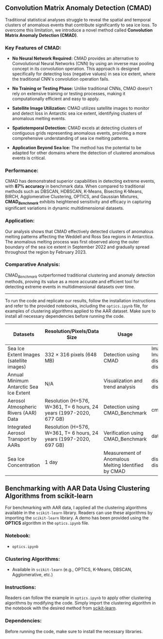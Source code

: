 ## Convolution Matrix Anomaly Detection (CMAD)

Traditional statistical analyses struggle to reveal the spatial and temporal clusters of anomalous events that contribute significantly to sea ice loss. To overcome this limitation, we introduce a novel method called **Convolution Matrix Anomaly Detection (CMAD)**.

### Key Features of CMAD:

- **No Neural Network Required:** CMAD provides an alternative to Convolutional Neural Networks (CNN) by using an inverse max pooling concept in its convolution operation. This approach is designed specifically for detecting loss (negative values) in sea ice extent, where the traditional CNN's convolution operation fails.
  
- **No Training or Testing Phase:** Unlike traditional CNNs, CMAD doesn't rely on extensive training or testing processes, making it computationally efficient and easy to apply.

- **Satellite Image Utilization:** CMAD utilizes satellite images to monitor and detect loss in Antarctic sea ice extent, identifying clusters of anomalous melting events.

- **Spatiotemporal Detection:** CMAD excels at detecting clusters of contiguous grids representing anomalous events, providing a more comprehensive understanding of sea ice melting patterns.

- **Application Beyond Sea Ice:** The method has the potential to be adapted for other domains where the detection of clustered anomalous events is critical.

### Performance:

CMAD has demonstrated superior capabilities in detecting extreme events, with **87% accuracy** in benchmark data. When compared to traditional methods such as DBSCAN, HDBSCAN, K-Means, Bisecting K-Means, BIRCH, Agglomerative Clustering, OPTICS, and Gaussian Mixtures, **CMAD$_{Benchmark}$** exhibits heightened sensitivity and efficacy in capturing significant variations in dynamic multidimensional datasets.

### Application:

Our analysis shows that CMAD effectively detected clusters of anomalous melting patterns affecting the Weddell and Ross Sea regions in Antarctica. The anomalous melting process was first observed along the outer boundary of the sea ice extent in September 2022 and gradually spread throughout the region by February 2023.

### Comparative Analysis:

CMAD$_{Benchmark}$ outperformed traditional clustering and anomaly detection methods, proving its value as a more accurate and efficient tool for detecting extreme events in multidimensional datasets over time.

---

To run the code and replicate our results, follow the installation instructions and refer to the provided notebooks, including the `optics.ipynb` file, for examples of clustering algorithms applied to the AAR dataset. Make sure to install all necessary dependencies before running the code.





| **Datasets**                                            | **Resolution/Pixels/Data Size**                                           | **Usage**                                    | **Python or Jupyter Files**                    | **Downloading the Data Source**                  |
|---------------------------------------------------------|----------------------------------------------------------------------------|----------------------------------------------|-------------------------------------|-------------------------------------------------|
| Sea Ice Extent Images (satellite images)                | 332 × 316 pixels (648 MB)                                                  | Detection using CMAD                         | Image_processing.ipynb, Image_processing_for_py_gpu.ipynb, discord_km_2__only_7_days.ipynb, discord_km_2__only_7_days_for_thesis.ipynb          | [NOAA Sea Ice Extent Images](https://noaadata.apps.nsidc.org/NOAA/G02135/south/daily/images/)  |
| Annual Minimum Antarctic Sea Ice Extent                 | N/A                                                                       | Visualization and trend analysis             |discord_km_2__only_7_days.ipynb, discord_km_2__only_7_days_for_thesis.ipynb                | [Understanding Climate: Antarctic Sea Ice Extent](https://www.climate.gov/news-features/understanding-climate/understanding-climate-antarctic-sea-ice-extent) |
| Aerosol Atmospheric Rivers (AAR) Data                   | Resolution (H=576, W=361, T= 6 hours, 24 years (1997-2020, 677 GB)         | Detection using CMAD_Benchmark             | cmad_AAR.ipynb,cmad_AAR_for_gpu.ipynb    | [Atmospheric Rivers Dataset](https://dataverse.ucla.edu/dataset.xhtml?persistentId=doi:10.25346/S6/CXO9PD)|
| Integrated Aerosol Transport by AARs                    | Resolution (H=576, W=361, T= 6 hours, 24 years (1997-2020, 697 GB)         | Verification using CMAD_Benchmark                | data_cmad.ipynb   | [MERRA-2 Dataset Processed](https://acp.copernicus.org/articles/22/8175/2022/)                                |
| Sea Ice Concentration                                   | 1 day                                                                      | Measurement of Anomalous Melting Identified by CMAD | discord_km_2__only_7_days.ipynb, discord_km_2__only_7_days_for_thesis.ipynb | [NSIDC Data](https://nsidc.org/data/nsidc-0051/versions/2)                             |





## Benchmarking with AAR Data Using Clustering Algorithms from scikit-learn

For benchmarking with AAR data, I applied all the clustering algorithms available in the `scikit-learn` library. Readers can use these algorithms by importing the `scikit-learn` library. A demo has been provided using the **OPTICS** algorithm in the `optics.ipynb` file.

### Notebook:
- `optics.ipynb`

### Clustering Algorithms:
- Available in `scikit-learn` (e.g., OPTICS, K-Means, DBSCAN, Agglomerative, etc.)

### Instructions:
Readers can follow the example in `optics.ipynb` to apply other clustering algorithms by modifying the code. Simply import the clustering algorithm in the notebook with the desired method from [scikit-learn](https://scikit-learn.org/1.5/modules/clustering.html).

### Dependencies:
Before running the code, make sure to install the necessary libraries.


